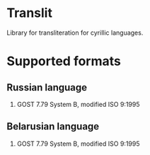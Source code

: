 # Translit

Library for transliteration for cyrillic languages.

# Supported formats

## Russian language

1. GOST 7.79 System B, modified ISO 9:1995

## Belarusian language

1. GOST 7.79 System B, modified ISO 9:1995